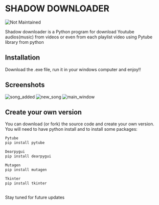 ﻿
# SHADOW DOWNLOADER

![Not Maintained](https://img.shields.io/badge/Maintenance%20Level-Abandoned-red.svg)

Shadow downloader is a Python program for download Youtube audios(music) from videos or even from each playlist video using Pytube library from python

## Installation

Download the .exe file, run it in your windows computer and enjoy!!

## Screenshots
![song_added](https://github.com/user-attachments/assets/045a9b3e-71b8-432c-9010-5eba34062f15)
![new_song](https://github.com/user-attachments/assets/8656feb6-6c38-4663-bf5b-24904e266d59)
![main_window](https://github.com/user-attachments/assets/abadfce9-3e4f-4faa-bf1e-e34e992bcf33)



## Create your own version
You can download (or fork) the source code and create your own version.
You will need to have python install and to install some packages:

```bash
Pytube
pip install pytube

Dearpygui
pip install dearpygui

Mutagen
pip install mutagen

Tkinter
pip install tkinter
```
##
Stay tuned for future updates
